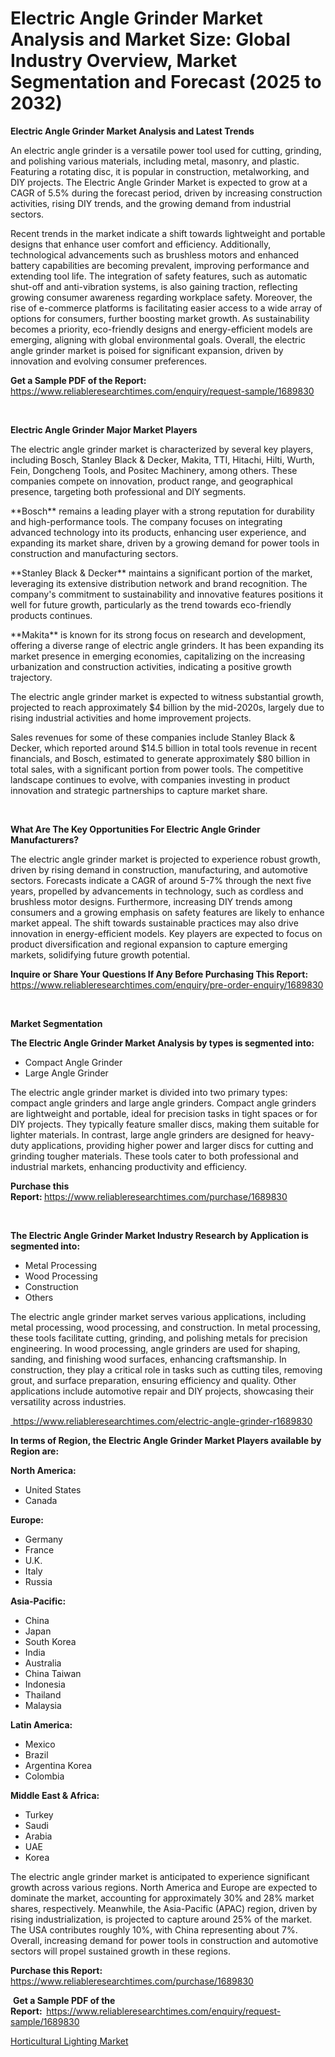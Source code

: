 <p><h1>Electric Angle Grinder Market Analysis and Market Size: Global Industry Overview, Market Segmentation and Forecast (2025 to 2032)</h1></p><p><strong>Electric Angle Grinder Market Analysis and Latest Trends</strong></p>
<p><p>An electric angle grinder is a versatile power tool used for cutting, grinding, and polishing various materials, including metal, masonry, and plastic. Featuring a rotating disc, it is popular in construction, metalworking, and DIY projects. The Electric Angle Grinder Market is expected to grow at a CAGR of 5.5% during the forecast period, driven by increasing construction activities, rising DIY trends, and the growing demand from industrial sectors.</p><p>Recent trends in the market indicate a shift towards lightweight and portable designs that enhance user comfort and efficiency. Additionally, technological advancements such as brushless motors and enhanced battery capabilities are becoming prevalent, improving performance and extending tool life. The integration of safety features, such as automatic shut-off and anti-vibration systems, is also gaining traction, reflecting growing consumer awareness regarding workplace safety. Moreover, the rise of e-commerce platforms is facilitating easier access to a wide array of options for consumers, further boosting market growth. As sustainability becomes a priority, eco-friendly designs and energy-efficient models are emerging, aligning with global environmental goals. Overall, the electric angle grinder market is poised for significant expansion, driven by innovation and evolving consumer preferences.</p></p>
<p><strong>Get a Sample PDF of the Report:&nbsp;</strong> <a href="https://www.reliableresearchtimes.com/enquiry/request-sample/1689830?utm_campaign=2513&utm_medium=2&utm_source=Github&utm_content=ia&utm_term=16022025&utm_id=electric-angle-grinder">https://www.reliableresearchtimes.com/enquiry/request-sample/1689830</a></p>
<p>&nbsp;</p>
<p><strong>Electric Angle Grinder Major Market Players</strong></p>
<p><p>The electric angle grinder market is characterized by several key players, including Bosch, Stanley Black & Decker, Makita, TTI, Hitachi, Hilti, Wurth, Fein, Dongcheng Tools, and Positec Machinery, among others. These companies compete on innovation, product range, and geographical presence, targeting both professional and DIY segments.</p><p>**Bosch** remains a leading player with a strong reputation for durability and high-performance tools. The company focuses on integrating advanced technology into its products, enhancing user experience, and expanding its market share, driven by a growing demand for power tools in construction and manufacturing sectors.</p><p>**Stanley Black & Decker** maintains a significant portion of the market, leveraging its extensive distribution network and brand recognition. The company's commitment to sustainability and innovative features positions it well for future growth, particularly as the trend towards eco-friendly products continues.</p><p>**Makita** is known for its strong focus on research and development, offering a diverse range of electric angle grinders. It has been expanding its market presence in emerging economies, capitalizing on the increasing urbanization and construction activities, indicating a positive growth trajectory.</p><p>The electric angle grinder market is expected to witness substantial growth, projected to reach approximately $4 billion by the mid-2020s, largely due to rising industrial activities and home improvement projects.</p><p>Sales revenues for some of these companies include Stanley Black & Decker, which reported around $14.5 billion in total tools revenue in recent financials, and Bosch, estimated to generate approximately $80 billion in total sales, with a significant portion from power tools. The competitive landscape continues to evolve, with companies investing in product innovation and strategic partnerships to capture market share.</p></p>
<p>&nbsp;</p>
<p><strong>What Are The Key Opportunities For Electric Angle Grinder Manufacturers?</strong></p>
<p><p>The electric angle grinder market is projected to experience robust growth, driven by rising demand in construction, manufacturing, and automotive sectors. Forecasts indicate a CAGR of around 5-7% through the next five years, propelled by advancements in technology, such as cordless and brushless motor designs. Furthermore, increasing DIY trends among consumers and a growing emphasis on safety features are likely to enhance market appeal. The shift towards sustainable practices may also drive innovation in energy-efficient models. Key players are expected to focus on product diversification and regional expansion to capture emerging markets, solidifying future growth potential.</p></p>
<p><strong>Inquire or Share Your Questions If Any Before Purchasing This Report:</strong> <a href="https://www.reliableresearchtimes.com/enquiry/pre-order-enquiry/1689830?utm_campaign=2513&utm_medium=2&utm_source=Github&utm_content=ia&utm_term=16022025&utm_id=electric-angle-grinder">https://www.reliableresearchtimes.com/enquiry/pre-order-enquiry/1689830</a></p>
<p>&nbsp;</p>
<p><strong>Market Segmentation</strong></p>
<p><strong>The Electric Angle Grinder Market Analysis by types is segmented into:</strong></p>
<p><ul><li>Compact Angle Grinder</li><li>Large Angle Grinder</li></ul></p>
<p><p>The electric angle grinder market is divided into two primary types: compact angle grinders and large angle grinders. Compact angle grinders are lightweight and portable, ideal for precision tasks in tight spaces or for DIY projects. They typically feature smaller discs, making them suitable for lighter materials. In contrast, large angle grinders are designed for heavy-duty applications, providing higher power and larger discs for cutting and grinding tougher materials. These tools cater to both professional and industrial markets, enhancing productivity and efficiency.</p></p>
<p><strong>Purchase this Report:&nbsp;</strong><a href="https://www.reliableresearchtimes.com/purchase/1689830?utm_campaign=2513&utm_medium=2&utm_source=Github&utm_content=ia&utm_term=16022025&utm_id=electric-angle-grinder">https://www.reliableresearchtimes.com/purchase/1689830</a></p>
<p>&nbsp;</p>
<p><strong>The Electric Angle Grinder Market Industry Research by Application is segmented into:</strong></p>
<p><ul><li>Metal Processing</li><li>Wood Processing</li><li>Construction</li><li>Others</li></ul></p>
<p><p>The electric angle grinder market serves various applications, including metal processing, wood processing, and construction. In metal processing, these tools facilitate cutting, grinding, and polishing metals for precision engineering. In wood processing, angle grinders are used for shaping, sanding, and finishing wood surfaces, enhancing craftsmanship. In construction, they play a critical role in tasks such as cutting tiles, removing grout, and surface preparation, ensuring efficiency and quality. Other applications include automotive repair and DIY projects, showcasing their versatility across industries.</p></p>
<p><a href="https://www.reliableresearchtimes.com/electric-angle-grinder-r1689830?utm_campaign=2513&utm_medium=2&utm_source=Github&utm_content=ia&utm_term=16022025&utm_id=electric-angle-grinder">&nbsp;https://www.reliableresearchtimes.com/electric-angle-grinder-r1689830</a></p>
<p><strong>In terms of Region, the Electric Angle Grinder Market Players available by Region are:</strong></p>
<p>
    <p> <strong> North America: </strong>
        <ul>
            <li>United States</li>
            <li>Canada</li>
        </ul>
        </p> 
    <p> <strong> Europe: </strong>
        <ul>
            <li>Germany</li>
            <li>France</li>
            <li>U.K.</li>
            <li>Italy</li>
            <li>Russia</li>
        </ul>
        </p> 
    <p> <strong> Asia-Pacific: </strong>
        <ul>
            <li>China</li>
            <li>Japan</li>
            <li>South Korea</li>
            <li>India</li>
            <li>Australia</li>
            <li>China Taiwan</li>
            <li>Indonesia</li>
            <li>Thailand</li>
            <li>Malaysia</li>
        </ul>
        </p> 
    <p> <strong> Latin America: </strong>
        <ul>
            <li>Mexico</li>
            <li>Brazil</li>
            <li>Argentina Korea</li>
            <li>Colombia</li>
        </ul>
        </p> 
    <p> <strong> Middle East & Africa: </strong>
        <ul>
            <li>Turkey</li>
            <li>Saudi</li>
            <li>Arabia</li>
            <li>UAE</li>
            <li>Korea</li>
        </ul>
    </p>
    </p>
<p><p>The electric angle grinder market is anticipated to experience significant growth across various regions. North America and Europe are expected to dominate the market, accounting for approximately 30% and 28% market shares, respectively. Meanwhile, the Asia-Pacific (APAC) region, driven by rising industrialization, is projected to capture around 25% of the market. The USA contributes roughly 10%, with China representing about 7%. Overall, increasing demand for power tools in construction and automotive sectors will propel sustained growth in these regions.</p></p>
<p><strong>Purchase this Report: </strong><a href="https://www.reliableresearchtimes.com/purchase/1689830?utm_campaign=2513&utm_medium=2&utm_source=Github&utm_content=ia&utm_term=16022025&utm_id=electric-angle-grinder">https://www.reliableresearchtimes.com/purchase/1689830</a></p>
<p>&nbsp;<strong>Get a Sample PDF of the Report:&nbsp;&nbsp;</strong><a href="https://www.reliableresearchtimes.com/enquiry/request-sample/1689830?utm_campaign=2513&utm_medium=2&utm_source=Github&utm_content=ia&utm_term=16022025&utm_id=electric-angle-grinder">https://www.reliableresearchtimes.com/enquiry/request-sample/1689830</a></p>
<p><strong></strong></p>
<p><p><a href="https://github.com/ramraomeyie/Market-Research-Report-List-1/blob/main/horticultural-lighting-market.md?utm_campaign=2513&utm_medium=2&utm_source=Github&utm_content=ia&utm_term=16022025&utm_id=electric-angle-grinder">Horticultural Lighting Market</a></p></p>